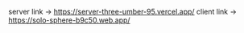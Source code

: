 server link -> https://server-three-umber-95.vercel.app/
client link -> https://solo-sphere-b9c50.web.app/
